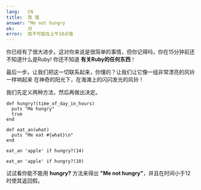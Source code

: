 ```yaml
---
lang:   CN
title:  我 饿
answer: ^Me not hungry
ok:     对
error:  我不可能在上午10点饿
---
```


你已经有了很大进步。这对你来说是很简单的事情，但你记得吗，你在15分钟前还不知道什么是Ruby!
你还不知道 __有关Ruby的任何东西__！

最后一步。让我们把这一切联系起来，你懂的？让我们让它像一组非常漂亮的风铃一样响起来
在神奇的阳光下，在海滩上的闪闪发光的风铃！

我们先定义两种方法，然后再做出决定。

    def hungry?(time_of_day_in_hours)
      puts "Me hungry"
      true
    end

    def eat_an(what)
      puts "Me eat #{what}\n"
    end

    eat_an 'apple' if hungry?(14)

    eat_an 'apple' if hungry?(10)

试试看你能不能用 __hungry?__ 方法来得出 __"Me not hungry"__，并且在时间小于12时使其返回假。
